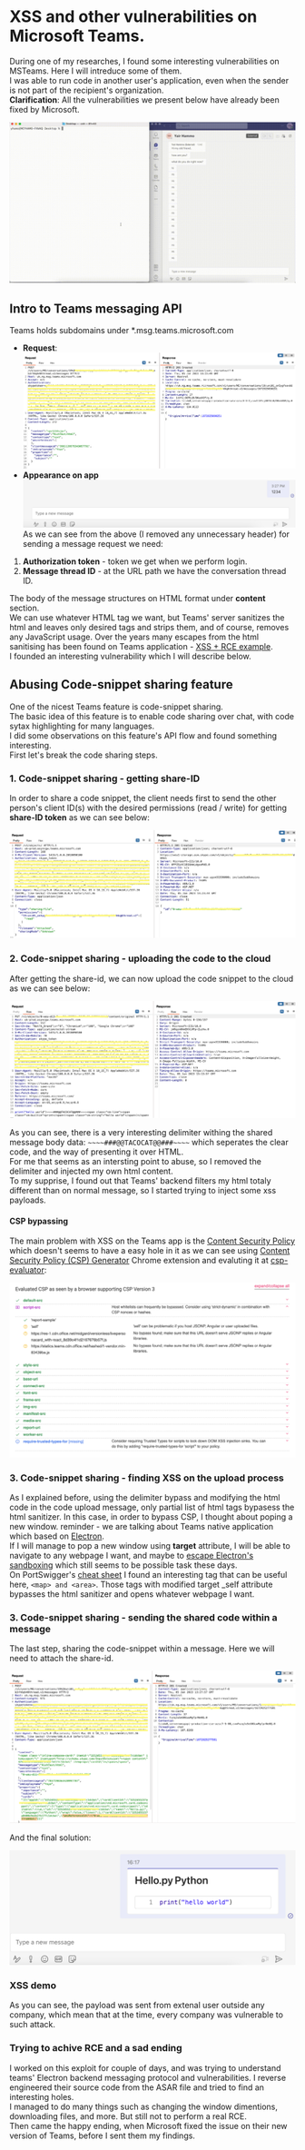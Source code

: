 # XSS and other vulnerabilities on Microsoft Teams.

During one of my researches, I found some interesting vulnerabilities on MSTeams. Here I will intreduce some of them.  
I was able to run code in another user's application, even when the sender is not part of the recipient's organization.  
**Clarification**: All the vulnerabilities we present below have already been fixed by Microsoft.  
<p></p><img src="imgs/xss_demo.gif">

## Intro to Teams messaging API

Teams holds subdomains under *.msg.teams.microsoft.com
- **Request**:
<img src="imgs/simple_msg_req.png"></img>   
- **Appearance on app**
<img src="imgs/simple_msg_res.png"></img>
As we can see from the above (I removed any unnecessary header) for sending a message request we need:
1. **Authorization token** - token we get when we perform login.
2. **Message thread ID** - at the URL path we have the conversation thread ID.
   
The body of the message structures on HTML format under **content** section.  
We can use whatever HTML tag we want, but Teams' server sanitizes the html and leaves only desired tags and strips them, and of course, removes any JavaScript usage.
Over the years many escapes from the html sanitising has been found on Teams application - [XSS + RCE example](https://github.com/oskarsve/ms-teams-rce/blob/main/README.md).  
I founded an interesting vulnerability which I will describe below.

## Abusing Code-snippet sharing feature

One of the nicest Teams feature is code-snippet sharing.  
The basic idea of this feature is to enable code sharing over chat, with code sytax highlighting for many languages.  
I did some observations on this feature's API flow and found something interesting.  
First let's break the code sharing steps.

### 1. Code-snippet sharing - getting share-ID

In order to share a code snippet, the client needs first to send the other person's client ID(s) with the desired permissions (read / write) for getting **share-ID token** as we can see below:  

<img src="imgs/getting_share_id.png"></img>
   
### 2. Code-snippet sharing - uploading the code to the cloud

After getting the share-id, we can now upload the code snippet to the cloud as we can see below:  

<img src="imgs/code_share.png"></img>
    
As you can see, there is a very interesting delimiter withing the shared message body data: ```~~~~###@@TACOCAT@@###~~~~``` which seperates the clear code, and the way of presenting it over HTML.  
For me that seems as an intersting point to abuse, so I removed the delimiter and injected my own html content.  
To my supprise, I found out that Teams' backend filters my html totaly different than on normal message, so I started trying to inject some xss payloads.  

#### CSP bypassing
The main problem with XSS on the Teams app is the [Content Security Policy](https://developer.mozilla.org/en-US/docs/Web/HTTP/CSP) which doesn't seems to have a easy hole in it as we can see using [Content Security Policy (CSP) Generator](https://chrome.google.com/webstore/detail/content-security-policy-c/ahlnecfloencbkpfnpljbojmjkfgnmdc) Chrome extension and evaluting it at [csp-evaluator](https://csp-evaluator.withgoogle.com/):
  
<img src="imgs/scp_list.png"></img>

### 3. Code-snippet sharing - finding XSS on the upload process

As I explained before, using the delimiter bypass and modifying the html code in the code upload message, only partial list of html tags bypasess the html sanitizer. In this case, in order to bypass CSP, I thought about poping a new window. reminder - we are talking about Teams native application which based on [Electron](https://www.electronjs.org/).  
If I will manage to pop a new window using **target** attribute, I will be able to navigate to any webpage I want, and maybe to [escape Electron's sandboxing](https://book.hacktricks.xyz/network-services-pentesting/pentesting-web/xss-to-rce-electron-desktop-apps) which still seems to be possible task these days.  
On PortSwigger's [cheat sheet](https://portswigger.net/web-security/cross-site-scripting/cheat-sheet#set-windowname-via-usemap-attribute-in-a-img-tag) I found an interesting tag that can be useful here, ```<map> and <area>```. Those tags with modified target _self attribute bypasses the html sanitizer and opens whatever webpage I want.  

### 3. Code-snippet sharing - sending the shared code within a message
The last step, sharing the code-snippet within a message.
Here we will need to attach the share-id.  

<img src="imgs/sending_shared_code.png"></img>
  
And the final solution:  

<img src="imgs/shared_code_res.png"></img>

### XSS demo
As you can see, the payload was sent from extenal user outside any company, which mean that at the time, every company was vulnerable to such attack.

### Trying to achive RCE and a sad ending

I worked on this exploit for couple of days, and was trying to understand teams' Electron backend messaging protocol and vulnerabilities. I reverse engineered their source code from the ASAR file and tried to find an interesting holes.  
I managed to do many things such as changing the window dimentions, downloading files, and more. But still not to perform a real RCE.  
Then came the happy ending, when Microsoft fixed the issue on their new version of Teams, before I sent them my findings.  
